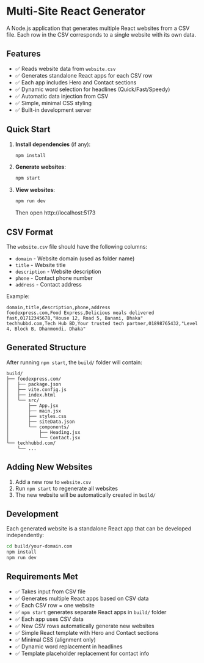 # Multi-Site React Generator

A Node.js application that generates multiple React websites from a CSV file. Each row in the CSV corresponds to a single website with its own data.

## Features

- ✅ Reads website data from `website.csv`
- ✅ Generates standalone React apps for each CSV row
- ✅ Each app includes Hero and Contact sections
- ✅ Dynamic word selection for headlines (Quick/Fast/Speedy)
- ✅ Automatic data injection from CSV
- ✅ Simple, minimal CSS styling
- ✅ Built-in development server

## Quick Start

1. **Install dependencies** (if any):
   ```bash
   npm install
   ```

2. **Generate websites**:
   ```bash
   npm start
   ```

3. **View websites**:
   ```bash
   npm run dev
   ```
   Then open http://localhost:5173

## CSV Format

The `website.csv` file should have the following columns:
- `domain` - Website domain (used as folder name)
- `title` - Website title
- `description` - Website description
- `phone` - Contact phone number
- `address` - Contact address

Example:
```csv
domain,title,description,phone,address
foodexpress.com,Food Express,Delicious meals delivered fast,01712345678,"House 12, Road 5, Banani, Dhaka"
techhubbd.com,Tech Hub BD,Your trusted tech partner,01898765432,"Level 4, Block B, Dhanmondi, Dhaka"
```

## Generated Structure

After running `npm start`, the `build/` folder will contain:

```
build/
├── foodexpress.com/
│   ├── package.json
│   ├── vite.config.js
│   ├── index.html
│   └── src/
│       ├── App.jsx
│       ├── main.jsx
│       ├── styles.css
│       ├── siteData.json
│       └── components/
│           ├── Heading.jsx
│           └── Contact.jsx
└── techhubbd.com/
    └── ...
```

## Adding New Websites

1. Add a new row to `website.csv`
2. Run `npm start` to regenerate all websites
3. The new website will be automatically created in `build/`

## Development

Each generated website is a standalone React app that can be developed independently:

```bash
cd build/your-domain.com
npm install
npm run dev
```

## Requirements Met

- ✅ Takes input from CSV file
- ✅ Generates multiple React apps based on CSV data
- ✅ Each CSV row = one website
- ✅ `npm start` generates separate React apps in `build/` folder
- ✅ Each app uses CSV data
- ✅ New CSV rows automatically generate new websites
- ✅ Simple React template with Hero and Contact sections
- ✅ Minimal CSS (alignment only)
- ✅ Dynamic word replacement in headlines
- ✅ Template placeholder replacement for contact info